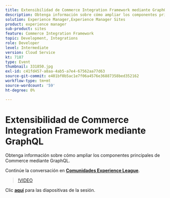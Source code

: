 ```yaml
---
title: Extensibilidad de Commerce Integration Framework mediante GraphQL
description: Obtenga información sobre cómo ampliar los componentes principales de Commerce mediante GraphQL. Esta sesión se entregó como parte del evento de contenido de Adobe Developers Live.
solution: Experience Manager,Experience Manager Sites
product: experience manager
sub-product: sites
feature: Commerce Integration Framework
topic: Development, Integrations
role: Developer
level: Intermediate
version: Cloud Service
kt: 7187
type: Event
thumbnail: 331850.jpg
exl-id: c41fd457-a8aa-4ab5-a7e4-67562aa77d63
source-git-commit: e401bf0b5ac1e7f06a4576e36887358bed352162
workflow-type: tm+mt
source-wordcount: '59'
ht-degree: 0%

---
```


# Extensibilidad de Commerce Integration Framework mediante GraphQL

Obtenga información sobre cómo ampliar los componentes principales de Commerce mediante GraphQL.

Continúe la conversación en **[Comunidades Experience League](https://adobe.ly/36Yd3v6)**.

>[!VIDEO](https://video.tv.adobe.com/v/331850/?quality=12&learn=on&hidetitle=true)

Clic **[aquí](/help/adobe-developers-live/assets/cif-extensibility-graphql.pdf)** para las diapositivas de la sesión.
